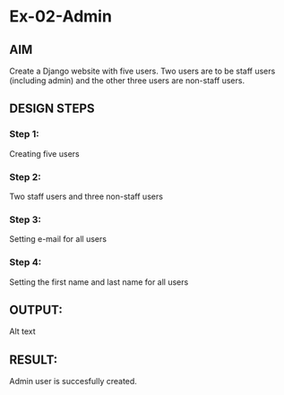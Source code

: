 # Ex-02-Admin

## AIM
Create a Django website with five users. Two users are to be staff users (including admin) and the other three users are non-staff users.

## DESIGN STEPS
### Step 1:
Creating five users

### Step 2:
Two staff users and three non-staff users

### Step 3:
Setting e-mail for all users

### Step 4:
Setting the first name and last name for all users

## OUTPUT:
Alt text

## RESULT:
Admin user is succesfully created.
